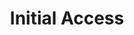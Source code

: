 ---
title: Initial Access
layout: tag
author_profile: false
taxonomy: Defense Evasion
permalink: /detections/initial_access
sidebar:
  nav: "detections"
---
